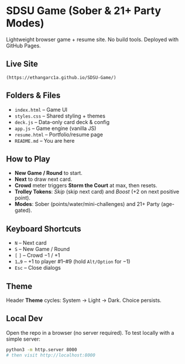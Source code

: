 # SDSU Game (Sober & 21+ Party Modes)

Lightweight browser game + resume site. No build tools. Deployed with GitHub Pages.

## Live Site
`(https://ethangarc1a.github.io/SDSU-Game/)`

## Folders & Files
- `index.html` – Game UI
- `styles.css` – Shared styling + themes
- `deck.js` – Data-only card deck & config
- `app.js` – Game engine (vanilla JS)
- `resume.html` – Portfolio/resume page
- `README.md` – You are here

## How to Play
- **New Game / Round** to start.
- **Next** to draw next card.
- **Crowd** meter triggers **Storm the Court** at max, then resets.
- **Trolley Tokens**: _Skip_ (skip next card) and _Boost_ (+2 on next positive point).
- **Modes**: Sober (points/water/mini-challenges) and 21+ Party (age-gated).

## Keyboard Shortcuts
- `N` – Next card  
- `S` – New Game / Round  
- `[` `]` – Crowd −1 / +1  
- `1…9` – +1 to player #1–#9 (hold `Alt/Option` for −1)  
- `Esc` – Close dialogs

## Theme
Header **Theme** cycles: System → Light → Dark. Choice persists.

## Local Dev
Open the repo in a browser (no server required). To test locally with a simple server:
```bash
python3 -m http.server 8000
# then visit http://localhost:8000
